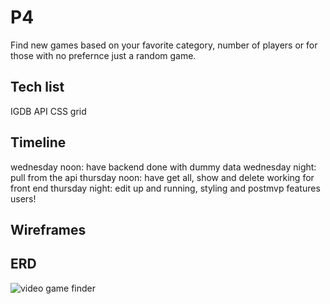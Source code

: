 # P4
Find new games based on your favorite category, number of players or for those with no prefernce just a random game.

## Tech list
IGDB API
CSS grid

## Timeline
wednesday noon: have backend done with dummy data
wednesday night: pull from the api
thursday noon: have get all, show and delete working for front end
thursday night: edit up and running, styling and postmvp features users!

## Wireframes


## ERD
![video game finder](https://user-images.githubusercontent.com/40031402/45036940-c9c4cb80-b02b-11e8-8499-c646133d18f0.jpg)
